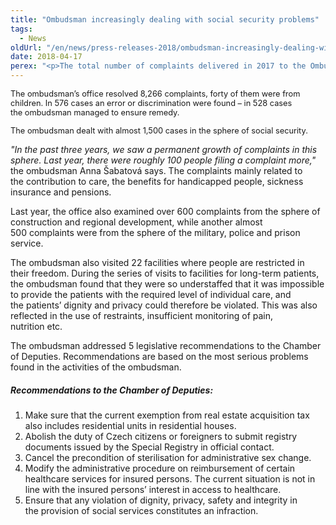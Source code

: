 ```yaml
---
title: "Ombudsman increasingly dealing with social security problems"
tags:
  - News
oldUrl: "/en/news/press-releases-2018/ombudsman-increasingly-dealing-with-social-security-problems/"
date: 2018-04-17
perex: "<p>The total number of complaints delivered in 2017 to the Ombudsman was 8,191. People increasingly turn to the Ombudsman's Office with their problems in the sphere of social security and also number of complaints concerning work and employment increased by 39 percent.</p>"
---
```


<!-- imported from the old website -->

<p><span style="font-size: 12.8px;">The ombudsman’s office resolved 8,266 complaints, forty of them were from children. In 576 cases an error or discrimination were found – in 528 cases the ombudsman managed to ensure remedy.</span></p> <p><span style="font-size: 12.8px;">The ombudsman dealt with almost 1,500 cases in the sphere of social security. </span></p><p><i> &quot;In the past three years, we saw a permanent growth of complaints in this sphere. Last year, there were roughly 100 people filing a complaint more,&quot; </i>the ombudsman Anna Šabatová says. The complaints mainly related to the contribution to care, the benefits for handicapped people, sickness insurance and pensions.</p> <p>Last year, the office also examined over 600 complaints from the sphere of construction and regional development, while another almost 500 complaints were from the sphere of the military, police and prison service.</p> <p>The ombudsman also visited 22 facilities where people are restricted in their freedom. During the series of visits to facilities for long-term patients, the ombudsman found that they were so understaffed that it was impossible to provide the patients with the required level of individual care, and the patients’ dignity and privacy could therefore be violated. This was also reflected in the use of restraints, insufficient monitoring of pain, nutrition etc.</p> <p>The ombudsman addressed 5 legislative recommendations to the Chamber of Deputies. Recommendations are based on the most serious problems found in the activities of the ombudsman.</p> <h5>Recommendations to the Chamber of Deputies:</h5><ol><li>Make sure that the current exemption from real estate acquisition tax also includes residential units in residential houses.</li><li>Abolish the duty of Czech citizens or foreigners to submit registry documents issued by the Special Registry in official contact.</li><li>Cancel the precondition of sterilisation for administrative sex change.</li><li>Modify the administrative procedure on reimbursement of certain healthcare services for insured persons. The current situation is not in line with the insured persons’ interest in access to healthcare.</li><li>Ensure that any violation of dignity, privacy, safety and integrity in the provision of social services constitutes an infraction.</li></ol>
